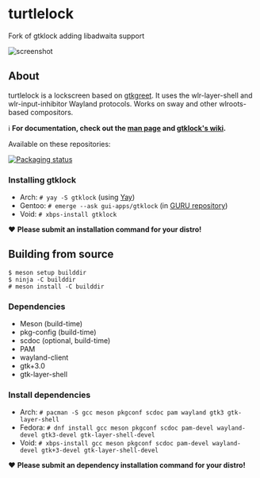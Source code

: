 # turtlelock
Fork of gtklock adding libadwaita support

![screenshot](https://user-images.githubusercontent.com/21199271/169707623-2ac5f02b-b6ed-461a-b9a3-5d96440843a2.png)
## About
turtlelock is a lockscreen based on [gtkgreet](https://git.sr.ht/~kennylevinsen/gtkgreet).
It uses the wlr-layer-shell and wlr-input-inhibitor Wayland protocols.
Works on sway and other wlroots-based compositors.

ℹ️ __For documentation, check out the [man page](https://man.voidlinux.org/gtklock) and [gtklock's wiki](https://github.com/jovanlanik/gtklock/wiki).__

Available on these repositories:

[![Packaging status](https://repology.org/badge/vertical-allrepos/gtklock.svg)](https://repology.org/project/gtklock/versions)
### Installing gtklock
- Arch: `# yay -S gtklock` (using [Yay](https://github.com/Jguer/yay))
- Gentoo: `# emerge --ask gui-apps/gtklock` (in [GURU repository](https://wiki.gentoo.org/wiki/Project:GURU))
- Void: `# xbps-install gtklock`

❤️ __Please submit an installation command for your distro!__
## Building from source
```
$ meson setup builddir
$ ninja -C builddir
# meson install -C builddir
```
### Dependencies
- Meson (build-time)
- pkg-config (build-time)
- scdoc (optional, build-time)
- PAM
- wayland-client
- gtk+3.0
- gtk-layer-shell
### Install dependencies
- Arch: `# pacman -S gcc meson pkgconf scdoc pam wayland gtk3 gtk-layer-shell`
- Fedora: `# dnf install gcc meson pkgconf scdoc pam-devel wayland-devel gtk3-devel gtk-layer-shell-devel`
- Void: `# xbps-install gcc meson pkgconf scdoc pam-devel wayland-devel gtk+3-devel gtk-layer-shell-devel`

❤️ __Please submit an dependency installation command for your distro!__
